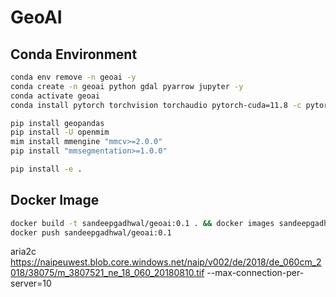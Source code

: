 # GeoAI

## Conda Environment
```bash
conda env remove -n geoai -y
conda create -n geoai python gdal pyarrow jupyter -y
conda activate geoai
conda install pytorch torchvision torchaudio pytorch-cuda=11.8 -c pytorch -c nvidia -y

pip install geopandas
pip install -U openmim
mim install mmengine "mmcv>=2.0.0"
pip install "mmsegmentation>=1.0.0"

pip install -e .
```

## Docker Image
```bash
docker build -t sandeepgadhwal/geoai:0.1 . && docker images sandeepgadhwal/geoai:0.1
docker push sandeepgadhwal/geoai:0.1
```

aria2c https://naipeuwest.blob.core.windows.net/naip/v002/de/2018/de_060cm_2018/38075/m_3807521_ne_18_060_20180810.tif --max-connection-per-server=10